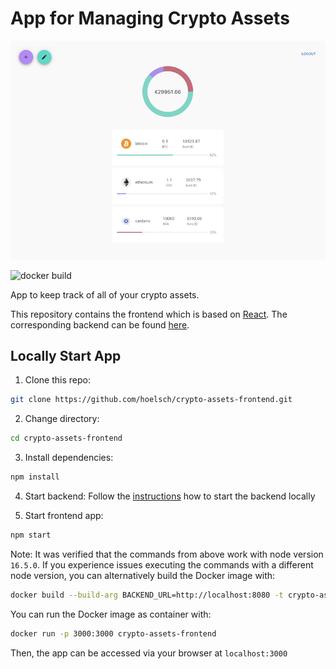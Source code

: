 # App for Managing Crypto Assets

<p align="center">
  <img src=./screenshot.png />
</p>

![docker build](https://github.com/hoelsch/crypto-assets-frontend/actions/workflows/docker-image.yml/badge.svg)

App to keep track of all of your crypto assets.

This repository contains the frontend which is based on [React](https://reactjs.org/). The corresponding backend can be found [here](https://github.com/hoelsch/crypto-assets-backend).

## Locally Start App

1. Clone this repo:
```sh
git clone https://github.com/hoelsch/crypto-assets-frontend.git
```
2. Change directory:
```sh
cd crypto-assets-frontend
```
3. Install dependencies:
```sh
npm install
```
4. Start backend:
Follow the [instructions](https://github.com/hoelsch/crypto-assets-backend#how-to-start-backend-locally) how to start the backend locally

6. Start frontend app:
```sh
npm start
```
Note: It was verified that the commands from above work with node version `16.5.0`. If you experience issues executing the commands with a different node version, you can alternatively build the Docker image with:
```sh
docker build --build-arg BACKEND_URL=http://localhost:8080 -t crypto-assets-frontend .
```
You can run the Docker image as container with:
```sh
docker run -p 3000:3000 crypto-assets-frontend
```
Then, the app can be accessed via your browser at `localhost:3000`
